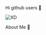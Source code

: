 Hi github users 👋


![XD](https://user-images.githubusercontent.com/76608233/111705165-9724fc00-8840-11eb-8d6e-c568082c31ad.PNG)

About Me 📝
